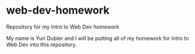 # web-dev-homework
Repository for my Intro to Web Dev homework

My name is Yuri Dubler and I will be putting all of my homework for Intro to Web Dev into this repository.
